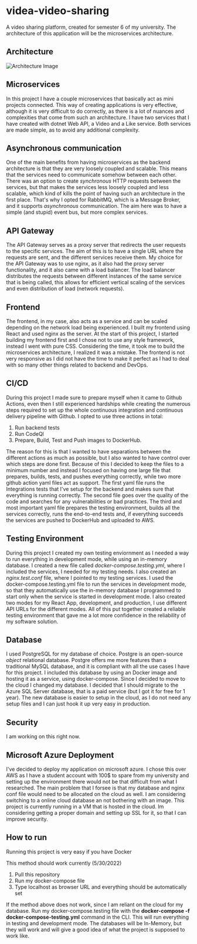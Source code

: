 # videa-video-sharing
A video sharing platform, created for semester 6 of my university. The architecture of this application will be the microservices architecture.

## Architecture
![Architecture Image](https://i.ibb.co/xzxj1Zn/Architecture-V2-drawio.png)
## Microservices
In this project I have a couple microservices that basically act as mini projects connected. This way of creating applications is very effective, although it is very difficult to do correctly, as there is a lot of nuances and complexities that come from such an architecture. I have two services that I have created with dotnet Web API, a Video and a Like service. Both services are made simple, as to avoid any additional complexity. 

## Asynchronous communication
One of the main benefits from having microservices as the backend architecture is that they are very loosely coupled and scalable. This means that the services need to communicate somehow between each other. There was an option to create *synchronous* HTTP requests between the services, but that makes the services less loosely coupled and less scalable, which kind of kills the point of having such an architecture in the first place. That's why I opted for RabbitMQ, which is a Message Broker, and it supports *asynchronous* communication. The aim here was to have a simple (and stupid) event bus, but more complex services.

## API Gateway
The API Gateway serves as a proxy server that redirects the user requests to the specific services. The aim of this is to have a single URL where the requests are sent, and the different services receive them. My choice for the API Gateway was to use nginx, as it also had the proxy server functionality, and it also came with a load balancer. The load balancer distributes the requests between different instances of the same service that is being called, this allows for efficient vertical scaling of the services and even distribution of load (network requests).

## Frontend
The frontend, in my case, also acts as a service and can be scaled depending on the network load being experienced. I built my frontend using React and used nginx as the server. At the start of this project, I started building my frontend first and I chose not to use any style framework, instead I went with pure CSS. Considering the time, it took me to build the microservices architecture, I realized it was a mistake. The frontend is not very responsive as I did not have the time to make it perfect as I had to deal with so many other things related to backend and DevOps.

## CI/CD
During this project I made sure to prepare myself when it came to Github Actions, even then I still experienced hardships while creating the numerous steps required to set up the whole continuous integration and continuous delivery pipeline with Github. I opted to use three actions in total:
1. Run backend tests
2. Run CodeQl
3. Prepare, Build, Test and Push images to DockerHub.

The reason for this is that I wanted to have separations between the different actions as much as possible, but I also wanted to have control over which steps are done first. Because of this I decided to keep the files to a minimum number and instead I focused on having one large file that prepares, builds, tests, and pushes everything correctly, while two more github action yaml files act as support. The first yaml file runs the Integrations tests that I've setup for the backend and makes sure that everything is running correctly. The second file goes over the quality of the code and searches for any vulnerabilities or bad practices. The third and most important yaml file prepares the testing environment, builds all the services correctly, runs the end-to-end tests and, if everything succeeds the services are pushed to DockerHub and uploaded to AWS.

## Testing Environment
During this project I created my own testing enviornment as I needed a way to run everything in development mode, while using an in-memory database. I created a new file called *docker-compose.testing.yml*, where I included the services, I needed for my testing needs. I also created an *nginx.test.conf* file, where I pointed to my testing services. I used the docker-compose.testing.yml file to run the services in development mode, so that they automatically use the in-memory database I programmed to start only when the service is started in development mode. I also created two modes for my React App, development, and production, I use different API URLs for the different modes. All of this put together created a reliable testing environment that gave me a lot more confidence in the reliability of my software solution.

## Database
I used PostgreSQL for my database of choice. Postgre is an open-source *object* relational database. Postgre offers me more features than a traditional MySQL database, and it is compliant with all the use cases I have for this project. I included this database by using an Docker image and hosting it as a service, using docker-compose. 
Since I decided to move to the cloud I changed my database. I decided that I should migrate to the Azure SQL Server database, that is a paid service (but I got it for free for 1 year). The new database is easier to setup in the cloud, as I do not need any setup files and I can just hook it up very easy in production.

## Security
I am working on this right now.

## Microsoft Azure Deployment
I've decided to deploy my application on microsoft azure. I chose this over AWS as I have a student account with 100$ to spare from my university and setting up the environment there would not be that difficult from what I researched. The main problem that I forsee is that my database and nginx conf file would need to be allocated on the cloud as well. I am considering switching to a online cloud database an not bothering with an image.
This project is currently running in a VM that is hosted in the cloud. Im considering getting a proper domain and setting up SSL for it, so that I can improve security.

## How to run
Running this project is very easy if you have Docker

This method should work currently (5/30/2022)
1. Pull this repository
2. Run my docker-compose file
3. Type localhost as browser URL and everything should be automatically set

If the method above does not work, since I am reliant on the cloud for my database. Run my docker-compose.testing file with the
**docker-compose -f docker-compose-testing.yml** command in the CLI. This will run everything in testing and development mode. The databases will be In-Memory, but they will work and will give a good idea of what the project is supposed to work like.
